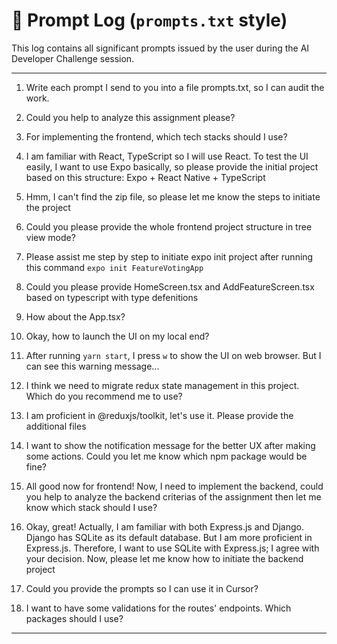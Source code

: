 # 📜 Prompt Log (`prompts.txt` style)

This log contains all significant prompts issued by the user during the AI Developer Challenge session.

---

1. Write each prompt I send to you into a file prompts.txt, so I can audit the work.

2. Could you help to analyze this assignment please?

3. For implementing the frontend, which tech stacks should I use?

4. I am familiar with React, TypeScript so I will use React.
   To test the UI easily, I want to use Expo basically, so please provide the initial project based on this structure: Expo + React Native + TypeScript

5. Hmm, I can't find the zip file, so please let me know the steps to initiate the project

6. Could you please provide the whole frontend project structure in tree view mode?

7. Please assist me step by step to initiate expo init project after running this command
   `expo init FeatureVotingApp`

8. Could you please provide HomeScreen.tsx and AddFeatureScreen.tsx based on typescript with type defenitions

9. How about the App.tsx?

10. Okay, how to launch the UI on my local end?

11. After running `yarn start`, I press `w` to show the UI on web browser.
    But I can see this warning message...

12. I think we need to migrate redux state management in this project. Which do you recommend me to use?

13. I am proficient in @reduxjs/toolkit, let's use it.
    Please provide the additional files

14. I want to show the notification message for the better UX after making some actions.
    Could you let me know which npm package would be fine?

15. All good now for frontend!
    Now, I need to implement the backend, could you help to analyze the backend criterias of the assignment then let me know which stack should I use?

16. Okay, great! Actually, I am familiar with both Express.js and Django.
    Django has SQLite as its default database. But I am more proficient in Express.js.
    Therefore, I want to use SQLite with Express.js; I agree with your decision.
    Now, please let me know how to initiate the backend project

17. Could you provide the prompts so I can use it in Cursor?

18. I want to have some validations for the routes' endpoints. Which packages should I use?

---